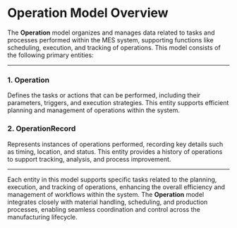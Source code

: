 # Operation Model Overview

The **Operation** model organizes and manages data related to tasks and processes performed within the MES system, supporting 
functions like scheduling, execution, and tracking of operations. This model consists of the following primary entities:

---

### 1. Operation

Defines the tasks or actions that can be performed, including their parameters, triggers, and execution strategies. 
This entity supports efficient planning and management of operations within the system.

### 2. OperationRecord

Represents instances of operations performed, recording key details such as timing, location, and status. 
This entity provides a history of operations to support tracking, analysis, and process improvement.

---

Each entity in this model supports specific tasks related to the planning, execution, and tracking of operations, enhancing 
the overall efficiency and management of workflows within the system. The **Operation** model integrates closely with material 
handling, scheduling, and production processes, enabling seamless coordination and control across the manufacturing lifecycle.